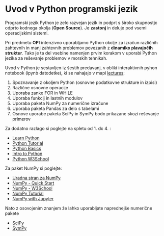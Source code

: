 # **Uvod v Python programski jezik**

Programski jezik Python je zelo razvejan jezik in podprt s široko skupnostjo odprto kodnega okolja (**Open Source**). Je **zastonj** in deluje pod vsemi operacijskimi sistemi.

Pri predmetu **OPI** intenzivno uporabljamo Python okolje za izračun različnih zahtevnih in manj zahtevnih problemov povezanih z **dinamiko plavajočih struktur**. Tako je ta del vsebine namenjen prvim korakom v uporabi Python jezika za reševanje problemov v morskih tehnikah.

Uvod v Python je sestavljen iz šestih predavanj, v obliki interaktivnih pyhon notebook (ipynb datodetke), ki se nahajajo v mapi [lectures](https://github.com/as-grm/python_class/tree/main/lectures):

1. Spoznavanje z okoljem Python (osnovne podatkovne strukture in izpisi)
2. Različne osnovne operacije
3. Uporaba zanke FOR in WHILE
4. Uporaba funkcij in lastnih modulov
5. Uporaba paketa NumPy za numerične izračune
6. Uporaba paketa Pandas za delo s tabelami
7. Osnove uporabe paketa SciPy in SymPy bodo prikazane skozi reševanje primerov

Za dodatno razlago si poglejte na spletu od 1. do 4. :

- [Learn Python](https://www.learnpython.org/)
- [Python Tutorial](https://docs.python.org/3/tutorial/)
- [Python Basics](https://pythonbasics.org/)
- [Intro to Python](https://python-course.eu/python-tutorial/)
- [Python W3School](https://www.w3schools.com/python/)

Za paket NumPy si poglejte:

- [Uradna stran za NumPy](https://numpy.org/doc/stable/index.html)
- [NumPy - Quick Start](https://numpy.org/doc/stable/user/quickstart.html)
- [NumPy - W3School](https://www.w3schools.com/python/numpy/numpy_intro.asp)
- [NumPy Tutorial](https://www.w3schools.com/python/numpy/default.asp)
- [NumPy with Jupyter](https://cs231n.github.io/python-numpy-tutorial/)

Nato z osovojenim znanjem že lahko uporabljate naprednejše numerične pakete

- [SciPy](https://docs.scipy.org/doc/scipy/reference/)
- [SymPy](https://docs.sympy.org/latest/index.html)
  

